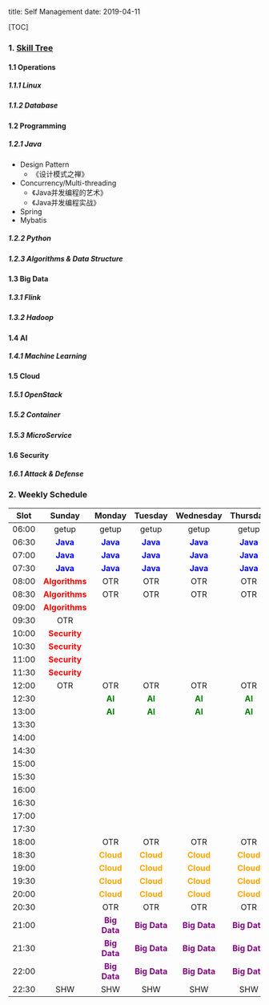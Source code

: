 title: Self Management
date: 2019-04-11

[TOC]

### 1. [Skill Tree](https://github.com/TeamStuQ/skill-map)

#### 1.1 Operations

##### 1.1.1 Linux

##### 1.1.2 Database

#### 1.2 Programming

##### 1.2.1 Java

- Design Pattern
  - 《设计模式之禅》
- Concurrency/Multi-threading
  - 《Java并发编程的艺术》
  - 《Java并发编程实战》
- Spring
- Mybatis

##### 1.2.2 Python

##### 1.2.3 Algorithms & Data Structure

#### 1.3 Big Data

##### 1.3.1 Flink

##### 1.3.2 Hadoop

#### 1.4 AI

##### 1.4.1 Machine Learning

#### 1.5 Cloud

##### 1.5.1 OpenStack

##### 1.5.2 Container

##### 1.5.3 MicroService

#### 1.6 Security

##### 1.6.1 Attack & Defense

### 2. Weekly Schedule

<table style="width: 100%;">
<thead>
<tr>
<th align="center">Slot</th>
<th align="center">Sunday</th>
<th align="center">Monday</th>
<th align="center">Tuesday</th>
<th align="center">Wednesday</th>
<th align="center">Thursday</th>
<th align="center">Friday</th>
<th align="center">Saturday</th>
</tr>
</thead>
<tbody>
<tr>
<td align="center">06:00</td>
<td align="center">getup</td>
<td align="center">getup</td>
<td align="center">getup</td>
<td align="center">getup</td>
<td align="center">getup</td>
<td align="center">getup</td>
<td align="center">getup</td>
</tr>
<tr>
<td align="center">06:30</td>
<td align="center"><span style="color: blue"><strong>Java</strong></span></td>
<td align="center"><span style="color: blue"><strong>Java</strong></span></td>
<td align="center"><span style="color: blue"><strong>Java</strong></span></td>
<td align="center"><span style="color: blue"><strong>Java</strong></span></td>
<td align="center"><span style="color: blue"><strong>Java</strong></span></td>
<td align="center"><span style="color: blue"><strong>Java</strong></span></td>
<td align="center"><span style="color: blue"><strong>Java</strong></span></td>
</tr>
<tr>
<td align="center">07:00</td>
<td align="center"><span style="color: blue"><strong>Java</strong></span></td>
<td align="center"><span style="color: blue"><strong>Java</strong></span></td>
<td align="center"><span style="color: blue"><strong>Java</strong></span></td>
<td align="center"><span style="color: blue"><strong>Java</strong></span></td>
<td align="center"><span style="color: blue"><strong>Java</strong></span></td>
<td align="center"><span style="color: blue"><strong>Java</strong></span></td>
<td align="center"><span style="color: blue"><strong>Java</strong></span></td>
</tr>
<tr>
<td align="center">07:30</td>
<td align="center"><span style="color: blue"><strong>Java</strong></span></td>
<td align="center"><span style="color: blue"><strong>Java</strong></span></td>
<td align="center"><span style="color: blue"><strong>Java</strong></span></td>
<td align="center"><span style="color: blue"><strong>Java</strong></span></td>
<td align="center"><span style="color: blue"><strong>Java</strong></span></td>
<td align="center"><span style="color: blue"><strong>Java</strong></span></td>
<td align="center"><span style="color: blue"><strong>Java</strong></span></td>
</tr>
<tr>
<td align="center">08:00</td>
<td align="center"><span style="color: red"><strong>Algorithms</strong></span></td>
<td align="center">OTR</td>
<td align="center">OTR</td>
<td align="center">OTR</td>
<td align="center">OTR</td>
<td align="center">OTR</td>
<td align="center"><span style="color: red"><strong>Algorithms</strong></span></td>
</tr>
<tr>
<td align="center">08:30</td>
<td align="center"><span style="color: red"><strong>Algorithms</strong></span></td>
<td align="center">OTR</td>
<td align="center">OTR</td>
<td align="center">OTR</td>
<td align="center">OTR</td>
<td align="center">OTR</td>
<td align="center"><span style="color: red"><strong>Algorithms</strong></span></td>
</tr>
<tr>
<td align="center">09:00</td>
<td align="center"><span style="color: red"><strong>Algorithms</strong></span></td>
<td align="center"></td>
<td align="center"></td>
<td align="center"></td>
<td align="center"></td>
<td align="center"></td>
<td align="center"><span style="color: red"><strong>Algorithms</strong></span></td>
</tr>
<tr>
<td align="center">09:30</td>
<td align="center">OTR</td>
<td align="center"></td>
<td align="center"></td>
<td align="center"></td>
<td align="center"></td>
<td align="center"></td>
<td align="center"></td>
</tr>
<tr>
<td align="center">10:00</td>
<td align="center"><span style="color: red"><strong>Security</strong></span></td>
<td align="center"></td>
<td align="center"></td>
<td align="center"></td>
<td align="center"></td>
<td align="center"></td>
<td align="center"></td>
</tr>
<tr>
<td align="center">10:30</td>
<td align="center"><span style="color: red"><strong>Security</strong></span></td>
<td align="center"></td>
<td align="center"></td>
<td align="center"></td>
<td align="center"></td>
<td align="center"></td>
<td align="center"></td>
</tr>
<tr>
<td align="center">11:00</td>
<td align="center"><span style="color: red"><strong>Security</strong></span></td>
<td align="center"></td>
<td align="center"></td>
<td align="center"></td>
<td align="center"></td>
<td align="center"></td>
<td align="center"></td>
</tr>
<tr>
<td align="center">11:30</td>
<td align="center"><span style="color: red"><strong>Security</strong></span></td>
<td align="center"></td>
<td align="center"></td>
<td align="center"></td>
<td align="center"></td>
<td align="center"></td>
<td align="center"></td>
</tr>
<tr>
<td align="center">12:00</td>
<td align="center">OTR</td>
<td align="center">OTR</td>
<td align="center">OTR</td>
<td align="center">OTR</td>
<td align="center">OTR</td>
<td align="center">OTR</td>
<td align="center">OTR</td>
</tr>
<tr>
<td align="center">12:30</td>
<td align="center"></td>
<td align="center"><span style="color: green"><strong>AI</strong></span></td>
<td align="center"><span style="color: green"><strong>AI</strong></span></td>
<td align="center"><span style="color: green"><strong>AI</strong></span></td>
<td align="center"><span style="color: green"><strong>AI</strong></span></td>
<td align="center"><span style="color: green"><strong>AI</strong></span></td>
<td align="center"><span style="color: green"><strong>AI</strong></span></td>
</tr>
<tr>
<td align="center">13:00</td>
<td align="center"></td>
<td align="center"><span style="color: green"><strong>AI</strong></span></td>
<td align="center"><span style="color: green"><strong>AI</strong></span></td>
<td align="center"><span style="color: green"><strong>AI</strong></span></td>
<td align="center"><span style="color: green"><strong>AI</strong></span></td>
<td align="center"><span style="color: green"><strong>AI</strong></span></td>
<td align="center"><span style="color: green"><strong>AI</strong></span></td>
</tr>
<tr>
<td align="center">13:30</td>
<td align="center"></td>
<td align="center"></td>
<td align="center"></td>
<td align="center"></td>
<td align="center"></td>
<td align="center"></td>
<td align="center"></td>
</tr>
<tr>
<td align="center">14:00</td>
<td align="center"></td>
<td align="center"></td>
<td align="center"></td>
<td align="center"></td>
<td align="center"></td>
<td align="center"></td>
<td align="center"></td>
</tr>
<tr>
<td align="center">14:30</td>
<td align="center"></td>
<td align="center"></td>
<td align="center"></td>
<td align="center"></td>
<td align="center"></td>
<td align="center"></td>
<td align="center"></td>
</tr>
<tr>
<td align="center">15:00</td>
<td align="center"></td>
<td align="center"></td>
<td align="center"></td>
<td align="center"></td>
<td align="center"></td>
<td align="center"></td>
<td align="center"></td>
</tr>
<tr>
<td align="center">15:30</td>
<td align="center"></td>
<td align="center"></td>
<td align="center"></td>
<td align="center"></td>
<td align="center"></td>
<td align="center"></td>
<td align="center"></td>
</tr>
<tr>
<td align="center">16:00</td>
<td align="center"></td>
<td align="center"></td>
<td align="center"></td>
<td align="center"></td>
<td align="center"></td>
<td align="center"></td>
<td align="center"></td>
</tr>
<tr>
<td align="center">16:30</td>
<td align="center"></td>
<td align="center"></td>
<td align="center"></td>
<td align="center"></td>
<td align="center"></td>
<td align="center"></td>
<td align="center"></td>
</tr>
<tr>
<td align="center">17:00</td>
<td align="center"></td>
<td align="center"></td>
<td align="center"></td>
<td align="center"></td>
<td align="center"></td>
<td align="center"></td>
<td align="center"></td>
</tr>
<tr>
<td align="center">17:30</td>
<td align="center"></td>
<td align="center"></td>
<td align="center"></td>
<td align="center"></td>
<td align="center"></td>
<td align="center"></td>
<td align="center"></td>
</tr>
<tr>
<td align="center">18:00</td>
<td align="center"></td>
<td align="center">OTR</td>
<td align="center">OTR</td>
<td align="center">OTR</td>
<td align="center">OTR</td>
<td align="center">OTR</td>
<td align="center">OTR</td>
</tr>
<tr>
<td align="center">18:30</td>
<td align="center"></td>
<td align="center"><span style="color: orange"><strong>Cloud</strong></span></td>
<td align="center"><span style="color: orange"><strong>Cloud</strong></span></td>
<td align="center"><span style="color: orange"><strong>Cloud</strong></span></td>
<td align="center"><span style="color: orange"><strong>Cloud</strong></span></td>
<td align="center"></td>
<td align="center">OTR</td>
</tr>
<tr>
<td align="center">19:00</td>
<td align="center"></td>
<td align="center"><span style="color: orange"><strong>Cloud</strong></span></td>
<td align="center"><span style="color: orange"><strong>Cloud</strong></span></td>
<td align="center"><span style="color: orange"><strong>Cloud</strong></span></td>
<td align="center"><span style="color: orange"><strong>Cloud</strong></span></td>
<td align="center"></td>
<td align="center"><span style="color: red"><strong>Security</strong></span></td>
</tr>
<tr>
<td align="center">19:30</td>
<td align="center"></td>
<td align="center"><span style="color: orange"><strong>Cloud</strong></span></td>
<td align="center"><span style="color: orange"><strong>Cloud</strong></span></td>
<td align="center"><span style="color: orange"><strong>Cloud</strong></span></td>
<td align="center"><span style="color: orange"><strong>Cloud</strong></span></td>
<td align="center"></td>
<td align="center"><span style="color: red"><strong>Security</strong></span></td>
</tr>
<tr>
<td align="center">20:00</td>
<td align="center"></td>
<td align="center"><span style="color: orange"><strong>Cloud</strong></span></td>
<td align="center"><span style="color: orange"><strong>Cloud</strong></span></td>
<td align="center"><span style="color: orange"><strong>Cloud</strong></span></td>
<td align="center"><span style="color: orange"><strong>Cloud</strong></span></td>
<td align="center"></td>
<td align="center"><span style="color: red"><strong>Security</strong></span></td>
</tr>
<tr>
<td align="center">20:30</td>
<td align="center"></td>
<td align="center">OTR</td>
<td align="center">OTR</td>
<td align="center">OTR</td>
<td align="center">OTR</td>
<td align="center"></td>
<td align="center"><span style="color: red"><strong>Security</strong></span></td>
</tr>
<tr>
<td align="center">21:00</td>
<td align="center"></td>
<td align="center"><span style="color: purple"><strong>Big Data</strong></span></td>
<td align="center"><span style="color: purple"><strong>Big Data</strong></span></td>
<td align="center"><span style="color: purple"><strong>Big Data</strong></span></td>
<td align="center"><span style="color: purple"><strong>Big Data</strong></span></td>
<td align="center"></td>
<td align="center">OTR</td>
</tr>
<tr>
<td align="center">21:30</td>
<td align="center"></td>
<td align="center"><span style="color: purple"><strong>Big Data</strong></span></td>
<td align="center"><span style="color: purple"><strong>Big Data</strong></span></td>
<td align="center"><span style="color: purple"><strong>Big Data</strong></span></td>
<td align="center"><span style="color: purple"><strong>Big Data</strong></span></td>
<td align="center"></td>
<td align="center"></td>
</tr>
<tr>
<td align="center">22:00</td>
<td align="center"></td>
<td align="center"><span style="color: purple"><strong>Big Data</strong></span></td>
<td align="center"><span style="color: purple"><strong>Big Data</strong></span></td>
<td align="center"><span style="color: purple"><strong>Big Data</strong></span></td>
<td align="center"><span style="color: purple"><strong>Big Data</strong></span></td>
<td align="center"></td>
<td align="center"></td>
</tr>
<tr>
<td align="center">22:30</td>
<td align="center">SHW</td>
<td align="center">SHW</td>
<td align="center">SHW</td>
<td align="center">SHW</td>
<td align="center">SHW</td>
<td align="center">SHW</td>
<td align="center">SHW</td>
</tr>
</tbody>
</table>